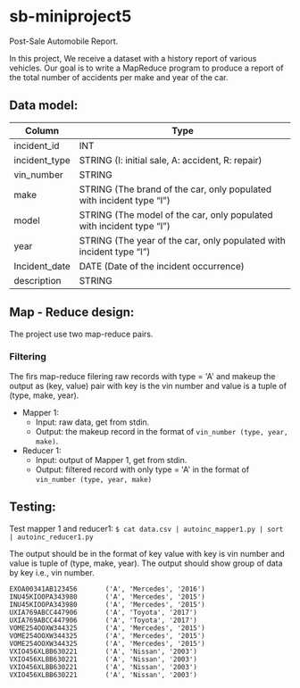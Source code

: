 # sb-miniproject5
Post-Sale Automobile Report.

In this project, We receive a dataset with a history report of various vehicles. Our goal is to
write a MapReduce program to produce a report of the total number of accidents per make and
year of the car.

## Data model:

Column | Type
-------|------
incident_id | INT
incident_type | STRING (I: initial sale, A: accident, R: repair)
vin_number | STRING
make | STRING (The brand of the car, only populated with incident type “I”)
model | STRING (The model of the car, only populated with incident type “I”)
year | STRING (The year of the car, only populated with incident type “I”)
Incident_date | DATE (Date of the incident occurrence)
description | STRING

## Map - Reduce design:
The project use two map-reduce pairs. 
### Filtering
The firs map-reduce filering raw records with type = 'A' and makeup the output as (key, value) pair with key is the vin number and value is a tuple of (type, make, year).
* Mapper 1:
  * Input: raw data, get from stdin.
  * Output: the makeup record in the format of `vin_number (type, year, make)`.
* Reducer 1:
  * Input: output of Mapper 1, get from stdin.
  * Output: filtered record with only type = 'A' in the format of `vin_number (type, year, make)`

## Testing:
Test mapper 1 and reducer1:
`$ cat data.csv | autoinc_mapper1.py | sort | autoinc_reducer1.py`

The output should be in the format of key value with key is vin number and value is tuple of (type, make, year).
The output should show group of data by key i.e., vin number.
```
EXOA00341AB123456       ('A', 'Mercedes', '2016')
INU45KIOOPA343980       ('A', 'Mercedes', '2015')
INU45KIOOPA343980       ('A', 'Mercedes', '2015')
UXIA769ABCC447906       ('A', 'Toyota', '2017')
UXIA769ABCC447906       ('A', 'Toyota', '2017')
VOME254OOXW344325       ('A', 'Mercedes', '2015')
VOME254OOXW344325       ('A', 'Mercedes', '2015')
VOME254OOXW344325       ('A', 'Mercedes', '2015')
VXIO456XLBB630221       ('A', 'Nissan', '2003')
VXIO456XLBB630221       ('A', 'Nissan', '2003')
VXIO456XLBB630221       ('A', 'Nissan', '2003')
VXIO456XLBB630221       ('A', 'Nissan', '2003')

```
